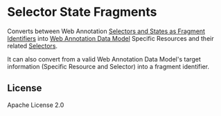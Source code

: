 # Selector State Fragments

Converts between Web Annotation
[Selectors and States as Fragment Identifiers](https://www.w3.org/TR/selectors-states/#frags)
into [Web Annotation Data Model](https://www.w3.org/TR/annotation-model/)
Specific Resources and
their related [Selectors](https://www.w3.org/TR/selectors-states/#selectors).

It can also convert from a valid Web Annotation Data Model's target information
(Specific Resource and Selector) into a fragment identifier.

## License

Apache License 2.0
